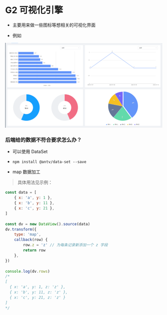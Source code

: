 # G2 可视化引擎

-   主要用来做一些图标等想相关的可视化界面

-   例如

![](/gossip/001.png)

### 后端给的数据不符合要求怎么办？

-   可以使用 DataSet

-   `npm install @antv/data-set --save`

-   map 数据加工

> 具体用法见示例：

```js
const data = [
    { x: 'a', y: 1 },
    { x: 'b', y: 11 },
    { x: 'c', y: 21 },
]

const dv = new DataView().source(data)
dv.transform({
    type: 'map',
    callback(row) {
        row.z = 'z' // 为每条记录新添加一个 z 字段
        return row
    },
})

console.log(dv.rows)
/*
[
  { x: 'a', y: 1, z: 'z' },
  { x: 'b', y: 11, z: 'z' },
  { x: 'c', y: 21, z: 'z' }
]
*/
```
